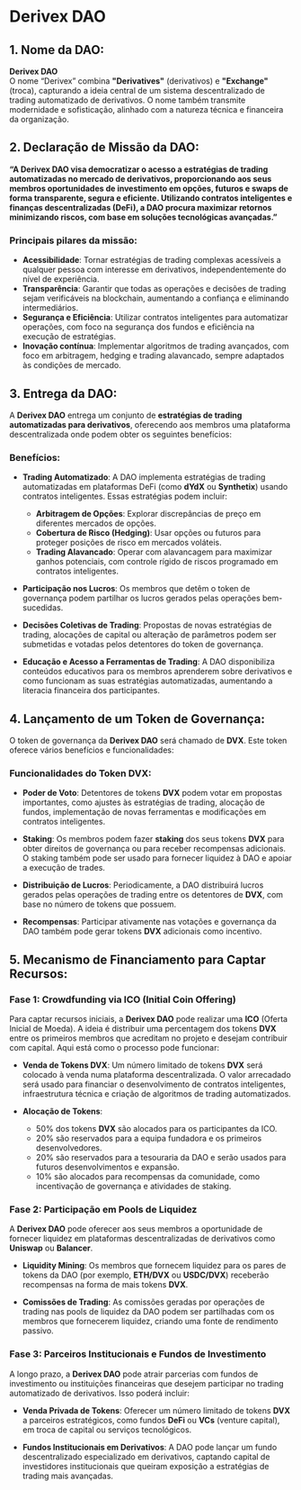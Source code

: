 # Derivex DAO

## 1. Nome da DAO:
**Derivex DAO**  
O nome “Derivex” combina **"Derivatives"** (derivativos) e **"Exchange"** (troca), capturando a ideia central de um sistema descentralizado de trading automatizado de derivativos. O nome também transmite modernidade e sofisticação, alinhado com a natureza técnica e financeira da organização.

## 2. Declaração de Missão da DAO:
**“A Derivex DAO visa democratizar o acesso a estratégias de trading automatizadas no mercado de derivativos, proporcionando aos seus membros oportunidades de investimento em opções, futuros e swaps de forma transparente, segura e eficiente. Utilizando contratos inteligentes e finanças descentralizadas (DeFi), a DAO procura maximizar retornos minimizando riscos, com base em soluções tecnológicas avançadas.”**

### Principais pilares da missão:

- **Acessibilidade**: Tornar estratégias de trading complexas acessíveis a qualquer pessoa com interesse em derivativos, independentemente do nível de experiência.
- **Transparência**: Garantir que todas as operações e decisões de trading sejam verificáveis na blockchain, aumentando a confiança e eliminando intermediários.
- **Segurança e Eficiência**: Utilizar contratos inteligentes para automatizar operações, com foco na segurança dos fundos e eficiência na execução de estratégias.
- **Inovação contínua**: Implementar algoritmos de trading avançados, com foco em arbitragem, hedging e trading alavancado, sempre adaptados às condições de mercado.

## 3. Entrega da DAO:
A **Derivex DAO** entrega um conjunto de **estratégias de trading automatizadas para derivativos**, oferecendo aos membros uma plataforma descentralizada onde podem obter os seguintes benefícios:

### Benefícios:

- **Trading Automatizado**: A DAO implementa estratégias de trading automatizadas em plataformas DeFi (como **dYdX** ou **Synthetix**) usando contratos inteligentes. Essas estratégias podem incluir:
  - **Arbitragem de Opções**: Explorar discrepâncias de preço em diferentes mercados de opções.
  - **Cobertura de Risco (Hedging)**: Usar opções ou futuros para proteger posições de risco em mercados voláteis.
  - **Trading Alavancado**: Operar com alavancagem para maximizar ganhos potenciais, com controle rígido de riscos programado em contratos inteligentes.
  
- **Participação nos Lucros**: Os membros que detêm o token de governança podem partilhar os lucros gerados pelas operações bem-sucedidas.
  
- **Decisões Coletivas de Trading**: Propostas de novas estratégias de trading, alocações de capital ou alteração de parâmetros podem ser submetidas e votadas pelos detentores do token de governança.

- **Educação e Acesso a Ferramentas de Trading**: A DAO disponibiliza conteúdos educativos para os membros aprenderem sobre derivativos e como funcionam as suas estratégias automatizadas, aumentando a literacia financeira dos participantes.

## 4. Lançamento de um Token de Governança:
O token de governança da **Derivex DAO** será chamado de **DVX**. Este token oferece vários benefícios e funcionalidades:

### Funcionalidades do Token DVX:
- **Poder de Voto**: Detentores de tokens **DVX** podem votar em propostas importantes, como ajustes às estratégias de trading, alocação de fundos, implementação de novas ferramentas e modificações em contratos inteligentes.
  
- **Staking**: Os membros podem fazer **staking** dos seus tokens **DVX** para obter direitos de governança ou para receber recompensas adicionais. O staking também pode ser usado para fornecer liquidez à DAO e apoiar a execução de trades.
  
- **Distribuição de Lucros**: Periodicamente, a DAO distribuirá lucros gerados pelas operações de trading entre os detentores de **DVX**, com base no número de tokens que possuem.

- **Recompensas**: Participar ativamente nas votações e governança da DAO também pode gerar tokens **DVX** adicionais como incentivo.

## 5. Mecanismo de Financiamento para Captar Recursos:

### Fase 1: **Crowdfunding via ICO (Initial Coin Offering)**
Para captar recursos iniciais, a **Derivex DAO** pode realizar uma **ICO** (Oferta Inicial de Moeda). A ideia é distribuir uma percentagem dos tokens **DVX** entre os primeiros membros que acreditam no projeto e desejam contribuir com capital. Aqui está como o processo pode funcionar:

- **Venda de Tokens DVX**: Um número limitado de tokens **DVX** será colocado à venda numa plataforma descentralizada. O valor arrecadado será usado para financiar o desenvolvimento de contratos inteligentes, infraestrutura técnica e criação de algoritmos de trading automatizados.
  
- **Alocação de Tokens**:
  - 50% dos tokens **DVX** são alocados para os participantes da ICO.
  - 20% são reservados para a equipa fundadora e os primeiros desenvolvedores.
  - 20% são reservados para a tesouraria da DAO e serão usados para futuros desenvolvimentos e expansão.
  - 10% são alocados para recompensas da comunidade, como incentivação de governança e atividades de staking.

### Fase 2: **Participação em Pools de Liquidez**
A **Derivex DAO** pode oferecer aos seus membros a oportunidade de fornecer liquidez em plataformas descentralizadas de derivativos como **Uniswap** ou **Balancer**.

- **Liquidity Mining**: Os membros que fornecem liquidez para os pares de tokens da DAO (por exemplo, **ETH/DVX** ou **USDC/DVX**) receberão recompensas na forma de mais tokens **DVX**.

- **Comissões de Trading**: As comissões geradas por operações de trading nas pools de liquidez da DAO podem ser partilhadas com os membros que fornecerem liquidez, criando uma fonte de rendimento passivo.

### Fase 3: **Parceiros Institucionais e Fundos de Investimento**
A longo prazo, a **Derivex DAO** pode atrair parcerias com fundos de investimento ou instituições financeiras que desejem participar no trading automatizado de derivativos. Isso poderá incluir:

- **Venda Privada de Tokens**: Oferecer um número limitado de tokens **DVX** a parceiros estratégicos, como fundos **DeFi** ou **VCs** (venture capital), em troca de capital ou serviços tecnológicos.
  
- **Fundos Institucionais em Derivativos**: A DAO pode lançar um fundo descentralizado especializado em derivativos, captando capital de investidores institucionais que queiram exposição a estratégias de trading mais avançadas.

